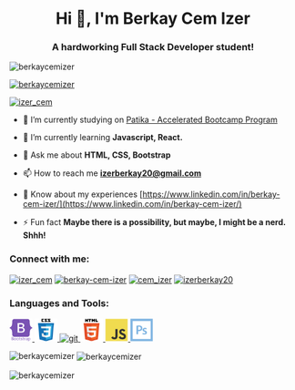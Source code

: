 <h1 align="center">Hi 👋, I'm Berkay Cem Izer</h1>
<h3 align="center">A hardworking Full Stack Developer student!</h3>

<p align="left"> <img src="https://komarev.com/ghpvc/?username=berkaycemizer&label=Profile%20views&color=0e75b6&style=flat" alt="berkaycemizer" /> </p>

<p align="left"> <a href="https://github.com/ryo-ma/github-profile-trophy"><img src="https://github-profile-trophy.vercel.app/?username=berkaycemizer" alt="berkaycemizer" /></a> </p>

<p align="left"> <a href="https://twitter.com/izer_cem" target="blank"><img src="https://img.shields.io/twitter/follow/izer_cem?logo=twitter&style=for-the-badge" alt="izer_cem" /></a> </p>

- 🔭 I’m currently studying on [Patika - Accelerated Bootcamp Program](https://www.patika.dev/)

- 🌱 I’m currently learning **Javascript, React.**

- 💬 Ask me about **HTML, CSS, Bootstrap**

- 📫 How to reach me **izerberkay20@gmail.com**

- 📄 Know about my experiences [https://www.linkedin.com/in/berkay-cem-izer/](https://www.linkedin.com/in/berkay-cem-izer/)

- ⚡ Fun fact **Maybe there is a possibility, but maybe, I might be a nerd. Shhh!**

<h3 align="left">Connect with me:</h3>
<p align="left">
<a href="https://twitter.com/izer_cem" target="blank"><img align="center" src="https://raw.githubusercontent.com/rahuldkjain/github-profile-readme-generator/master/src/images/icons/Social/twitter.svg" alt="izer_cem" height="30" width="40" /></a>
<a href="https://linkedin.com/in/berkay-cem-izer" target="blank"><img align="center" src="https://raw.githubusercontent.com/rahuldkjain/github-profile-readme-generator/master/src/images/icons/Social/linked-in-alt.svg" alt="berkay-cem-izer" height="30" width="40" /></a>
<a href="https://instagram.com/cem_izer" target="blank"><img align="center" src="https://raw.githubusercontent.com/rahuldkjain/github-profile-readme-generator/master/src/images/icons/Social/instagram.svg" alt="cem_izer" height="30" width="40" /></a>
<a href="https://www.hackerrank.com/izerberkay20" target="blank"><img align="center" src="https://raw.githubusercontent.com/rahuldkjain/github-profile-readme-generator/master/src/images/icons/Social/hackerrank.svg" alt="izerberkay20" height="30" width="40" /></a>
</p>

<h3 align="left">Languages and Tools:</h3>
<p align="left"> <a href="https://getbootstrap.com" target="_blank" rel="noreferrer"> <img src="https://raw.githubusercontent.com/devicons/devicon/master/icons/bootstrap/bootstrap-plain-wordmark.svg" alt="bootstrap" width="40" height="40"/> </a> <a href="https://www.w3schools.com/css/" target="_blank" rel="noreferrer"> <img src="https://raw.githubusercontent.com/devicons/devicon/master/icons/css3/css3-original-wordmark.svg" alt="css3" width="40" height="40"/> </a> <a href="https://git-scm.com/" target="_blank" rel="noreferrer"> <img src="https://www.vectorlogo.zone/logos/git-scm/git-scm-icon.svg" alt="git" width="40" height="40"/> </a> <a href="https://www.w3.org/html/" target="_blank" rel="noreferrer"> <img src="https://raw.githubusercontent.com/devicons/devicon/master/icons/html5/html5-original-wordmark.svg" alt="html5" width="40" height="40"/> </a> <a href="https://developer.mozilla.org/en-US/docs/Web/JavaScript" target="_blank" rel="noreferrer"> <img src="https://raw.githubusercontent.com/devicons/devicon/master/icons/javascript/javascript-original.svg" alt="javascript" width="40" height="40"/> </a> <a href="https://www.photoshop.com/en" target="_blank" rel="noreferrer"> <img src="https://raw.githubusercontent.com/devicons/devicon/master/icons/photoshop/photoshop-line.svg" alt="photoshop" width="40" height="40"/> </a> </p>

<p><img align="left" src="https://github-readme-stats.vercel.app/api/top-langs?username=berkaycemizer&show_icons=true&locale=en&layout=compact" alt="berkaycemizer" /></p>

<p>&nbsp;<img align="center" src="https://github-readme-stats.vercel.app/api?username=berkaycemizer&show_icons=true&locale=en" alt="berkaycemizer" /></p>

<p><img align="center" src="https://github-readme-streak-stats.herokuapp.com/?user=berkaycemizer&" alt="berkaycemizer" /></p>
